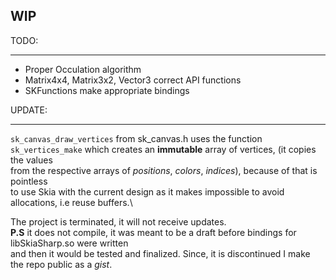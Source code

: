 ## WIP

TODO:
___________________________________
- Proper Occulation algorithm
- Matrix4x4, Matrix3x2, Vector3 correct API functions
- SKFunctions make appropriate bindings


UPDATE:
_____________________________________
`sk_canvas_draw_vertices` from sk_canvas.h uses the function \
`sk_vertices_make` 
which creates an **immutable** array of vertices, (it copies the values\
from the respective arrays of *positions*, *colors*, *indices*), because of that is pointless\
to use Skia with the current design as it makes impossible to avoid allocations, i.e reuse buffers.\


The project is terminated, it will not receive updates.\
**P.S** it does not compile, it was meant to be a draft before bindings for libSkiaSharp.so were written\
and then it would be tested and finalized. Since, it is discontinued I make the repo public as a *gist*.
 

